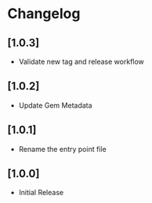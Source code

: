 # Changelog
## [1.0.3]

- Validate new tag and release workflow

## [1.0.2]

- Update Gem Metadata

## [1.0.1]

- Rename the entry point file

## [1.0.0]

- Initial Release
